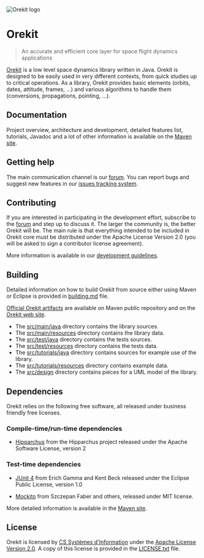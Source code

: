 ![Orekit logo](https://www.orekit.org/img/orekit-logo.png)

# Orekit

> An accurate and efficient core layer for space flight dynamics applications

[Orekit](https://www.orekit.org) is a low level space dynamics library written
in Java. Orekit is designed to be easily used in very different contexts, from
quick studies up to critical operations. As a library, Orekit provides basic
elements (orbits, dates, attitude, frames, ...) and various algorithms to
handle them (conversions, propagations, pointing, ...).

## Documentation

Project overview, architecture and development, detailed features list,
tutorials, Javadoc and a lot of other information is available on the
[Maven site](https://www.orekit.org/site-orekit-development/).

## Getting help

The main communication channel is our [forum](https://forum.orekit.org/). You
can report bugs and suggest new features in our
[issues tracking system](https://gitlab.orekit.org/orekit/orekit/issues).

## Contributing

If you are interested in participating in the development effort, subscribe to
the [forum](https://forum.orekit.org/) and step up to discuss it. The larger
the community is, the better Orekit will be. The main rule is that everything
intended to be included in Orekit core must be distributed under the Apache
License Version 2.0 (you will be asked to sign a contributor license
agreement).

More information is available in our
[development guidelines](https://www.orekit.org/site-orekit-development/guidelines.html).

## Building

Detailed information on how to build Orekit from source either using Maven or
Eclipse is provided in [building.md](src/site/markdown/building.md) file.

[Official Orekit artifacts](https://mvnrepository.com/artifact/org.orekit/orekit)
are available on Maven public repository and on the
[Orekit web site](http://orekit.org/download.html).

* The [src/main/java](src/main/java) directory contains the library sources.
* The [src/main/resources](src/main/resources) directory contains the library
  data.
* The [src/test/java](src/test/java) directory contains the tests sources.
* The [src/test/resources](src/test/resources) directory contains the tests
  data.
* The [src/tutorials/java](src/tutorials/java) directory contains sources for
  example use of the library.
* The [src/tutorials/resources](src/tutorials/resources) directory contains
  example data.
* The [src/design](src/design) directory contains pieces for a UML model of
  the library.
  
## Dependencies

Orekit relies on the following free software, all released under business
friendly free licenses.

### Compile-time/run-time dependencies

* [Hipparchus](https://hipparchus.org/) from the Hipparchus project released
  under the Apache Software License, version 2

### Test-time dependencies

* [JUnit 4](http://www.junit.org/) from Erich Gamma and Kent Beck released
  under the Eclipse Public License, version 1.0
  
* [Mockito](https://site.mockito.org/) from Szczepan Faber and others,
  released under MIT license.

More detailed information is available in the
[Maven site](https://www.orekit.org/site-orekit-development/dependencies.html).

## License

Orekit is licensed by [CS Systèmes d'Information](https://www.c-s.fr/) under
the [Apache License Version 2.0](http://www.apache.org/licenses/LICENSE-2.0.html).
A copy of this license is provided in the [LICENSE.txt](LICENSE.txt) file.
